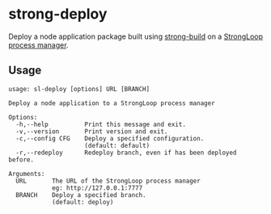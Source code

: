 # strong-deploy

Deploy a node application package built using [strong-build](http://github.com/strongloop/strong-build) on a [StrongLoop process manager](http://github.com/strongloop/strong-pm).

## Usage

```
usage: sl-deploy [options] URL [BRANCH]

Deploy a node application to a StrongLoop process manager

Options:
  -h,--help          Print this message and exit.
  -v,--version       Print version and exit.
  -c,--config CFG    Deploy a specified configuration.
                     (default: default)
  -r,--redeploy      Redeploy branch, even if has been deployed before.

Arguments:
  URL       The URL of the StrongLoop process manager
            eg: http://127.0.0.1:7777
  BRANCH    Deploy a specified branch.
            (default: deploy)
```
